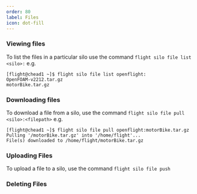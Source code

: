 ```yaml
---
order: 80
label: Files
icon: dot-fill
---
```




### Viewing files

To list the files in a particular silo use the command `flight silo file list <silo>:` e.g.
```
[flight@chead1 ~]$ flight silo file list openflight:
OpenFOAM-v2212.tar.gz
motorBike.tar.gz
```

### Downloading files

To download a file from a silo, use the command `flight silo file pull <silo>:<filepath>` e.g.
```
[flight@chead1 ~]$ flight silo file pull openflight:motorBike.tar.gz
Pulling '/motorBike.tar.gz' into '/home/flight'...
File(s) downloaded to /home/flight/motorBike.tar.gz
```

### Uploading Files
To upload a file to a silo, use the command `flight silo file push`

### Deleting Files




